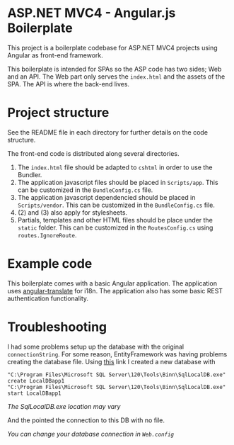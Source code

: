ASP.NET MVC4 - Angular.js Boilerplate
===

This project is a boilerplate codebase for ASP.NET MVC4 projects using Angular as front-end framework.

This boilerplate is intended for SPAs so the ASP code has two sides; Web and an API. The Web part only serves the `index.html` and the assets of the SPA. The API is where the back-end lives.

# Project structure

See the README file in each directory for further details on the code structure.

The front-end code is distributed along several directories.

1. The `index.html` file should be adapted to `cshtml` in order to use the Bundler.
2. The application javascript files should be placed in `Scripts/app`. This can be customized in the `BundleConfig.cs` file.
3. The application javascript dependencied should be placed in `Scripts/vendor`. This can be customized in the `BundleConfig.cs` file.
4. (2) and (3) also apply for stylesheets.
5. Partials, templates and other HTML files should be place under the `static` folder. This can be customized in the `RoutesConfig.cs` using `routes.IgnoreRoute`.

# Example code

This boilerplate comes with a basic Angular application. The application uses [angular-translate](https://github.com/angular-translate/angular-translate) for i18n. The application also has some basic REST authentication functionality.

# Troubleshooting

I had some problems setup up the database with the original `connectionString`. For some reason, EntityFramework was having problems creating the database file. Using [this](http://msdn.microsoft.com/en-us/library/hh510202.aspx) link I created a new database with

```
"C:\Program Files\Microsoft SQL Server\120\Tools\Binn\SqlLocalDB.exe" create LocalDBapp1
"C:\Program Files\Microsoft SQL Server\120\Tools\Binn\SqlLocalDB.exe" start LocalDBapp1
```
*The SqlLocalDB.exe location may vary*

And the pointed the connection to this DB with no file.

*You can change your database connection in `Web.config`*